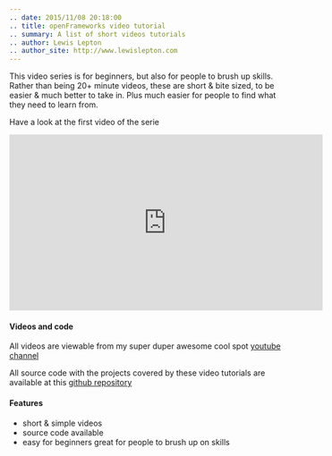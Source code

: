 ```yaml
---
.. date: 2015/11/08 20:18:00
.. title: openFrameworks video tutorial
.. summary: A list of short videos tutorials 
.. author: Lewis Lepton
.. author_site: http://www.lewislepton.com
---
```


This video series is for beginners, but also for people to brush up skills.
Rather than being 20+ minute videos, these are short & bite sized, to be
easier & much better to take in. Plus much easier for people to find what they
need to learn from.

Have a look at the first video of the serie

<iframe width="560" height="315"
src="https://www.youtube.com/embed/IKSTo_0pB28?list=PL4neAtv21WOmrV8z9rSzL20QpdLU1zJLr"
frameborder="0" allowfullscreen></iframe>

#### Videos and code
All videos are viewable from my super duper awesome cool spot
[youtube channel](https://www.youtube.com/playlist?list=PL4neAtv21WOmrV8z9rSzL20QpdLU1zJLr)

All source code with the projects covered by these video tutorials are available at this 
[github repository](https://github.com/lewislepton/openFrameworksTutorialSeries)

#### Features
-  short & simple videos
-  source code available
-  easy for beginners great for people to brush up on skills
